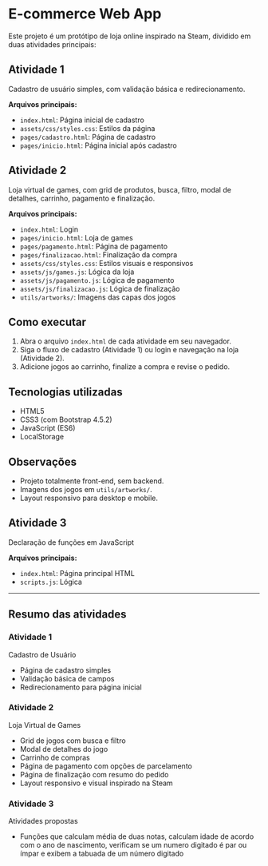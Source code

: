 # E-commerce Web App

Este projeto é um protótipo de loja online inspirado na Steam, dividido em duas atividades principais:

## Atividade 1

Cadastro de usuário simples, com validação básica e redirecionamento.

**Arquivos principais:**

- `index.html`: Página inicial de cadastro
- `assets/css/styles.css`: Estilos da página
- `pages/cadastro.html`: Página de cadastro
- `pages/inicio.html`: Página inicial após cadastro

## Atividade 2

Loja virtual de games, com grid de produtos, busca, filtro, modal de detalhes, carrinho, pagamento e finalização.

**Arquivos principais:**

- `index.html`: Login
- `pages/inicio.html`: Loja de games
- `pages/pagamento.html`: Página de pagamento
- `pages/finalizacao.html`: Finalização da compra
- `assets/css/styles.css`: Estilos visuais e responsivos
- `assets/js/games.js`: Lógica da loja
- `assets/js/pagamento.js`: Lógica de pagamento
- `assets/js/finalizacao.js`: Lógica de finalização
- `utils/artworks/`: Imagens das capas dos jogos

## Como executar

1. Abra o arquivo `index.html` de cada atividade em seu navegador.
2. Siga o fluxo de cadastro (Atividade 1) ou login e navegação na loja (Atividade 2).
3. Adicione jogos ao carrinho, finalize a compra e revise o pedido.

## Tecnologias utilizadas

- HTML5
- CSS3 (com Bootstrap 4.5.2)
- JavaScript (ES6)
- LocalStorage

## Observações

- Projeto totalmente front-end, sem backend.
- Imagens dos jogos em `utils/artworks/`.
- Layout responsivo para desktop e mobile.

## Atividade 3

Declaração de funções em JavaScript

**Arquivos principais:**

- `index.html`: Página principal HTML
- `scripts.js`: Lógica

---

## Resumo das atividades

### Atividade 1

Cadastro de Usuário

- Página de cadastro simples
- Validação básica de campos
- Redirecionamento para página inicial

### Atividade 2

Loja Virtual de Games

- Grid de jogos com busca e filtro
- Modal de detalhes do jogo
- Carrinho de compras
- Página de pagamento com opções de parcelamento
- Página de finalização com resumo do pedido
- Layout responsivo e visual inspirado na Steam

### Atividade 3

Atividades propostas

- Funções que calculam média de duas notas, calculam idade de acordo com o ano de nascimento, verificam se um numero digitado é par ou ímpar e exibem a tabuada de um número digitado
